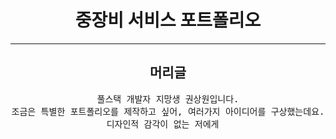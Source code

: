 <h1 align="center">중장비 서비스 포트폴리오</h1>

---

<h2 align="center">머리글</h1>
<pre style="text-align:center;">
풀스택 개발자 지망생 권상원입니다.
조금은 특별한 포트폴리오를 제작하고 싶어, 여러가지 아이디어를 구상했는데요.
디자인적 감각이 없는 저에게  
</pre>
